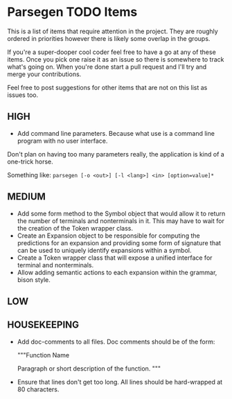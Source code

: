 # Parsegen TODO Items

This is a list of items that require attention in the project. They are roughly ordered in priorities however there is likely some overlap in the groups.

If you're a super-dooper cool coder feel free to have a go at any of these items. Once you pick one raise it as an issue so there is somewhere to track what's going on. When you're done start a pull request and I'll try and merge your contributions.

Feel free to post suggestions for other items that are not on this list as issues too.

## HIGH

* Add command line parameters. Because what use is a command line program with no user interface.

Don't plan on having too many parameters really, the application is kind of a one-trick horse.

Something like:
`parsegen [-o <out>] [-l <lang>] <in> [option=value]*`

## MEDIUM

* Add some form method to the Symbol object that would allow it to return the number of terminals and nonterminals in it. This may have to wait for the creation of the Token wrapper class.
* Create an Expansion object to be responsible for computing the predictions for an expansion and providing some form of signature that can be used to uniquely identify expansions within a symbol.
* Create a Token wrapper class that will expose a unified interface for terminal and nonterminals.
* Allow adding semantic actions to each expansion within the grammar, bison style.

## LOW

## HOUSEKEEPING

* Add doc-comments to all files. Doc comments should be of the form:

    """Function Name

    Paragraph or short description of the function.
    """

* Ensure that lines don't get too long. All lines should be hard-wrapped at 80 characters.